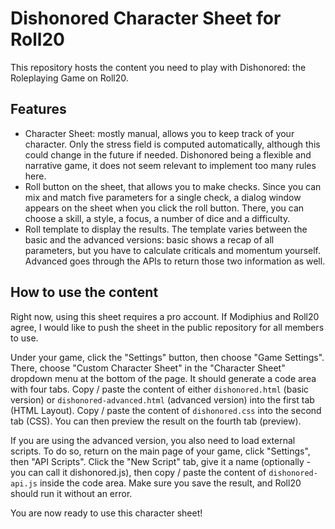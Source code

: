 # Dishonored Character Sheet for Roll20
This repository hosts the content you need to play with Dishonored: the Roleplaying Game on Roll20.

## Features
- Character Sheet: mostly manual, allows you to keep track of your character. Only the stress field is computed automatically, although this could change in the future if needed. Dishonored being a flexible and narrative game, it does not seem relevant to implement too many rules here.
- Roll button on the sheet, that allows you to make checks. Since you can mix and match five parameters for a single check, a dialog window appears on the sheet when you click the roll button. There, you can choose a skill, a style, a focus, a number of dice and a difficulty.
- Roll template to display the results. The template varies between the basic and the advanced versions: basic shows a recap of all parameters, but you have to calculate criticals and momentum yourself. Advanced goes through the APIs to return those two information as well.

## How to use the content
Right now, using this sheet requires a pro account. If Modiphius and Roll20 agree, I would like to push the sheet in the public repository for all members to use. 

Under your game, click the "Settings" button, then choose "Game Settings". There, choose "Custom Character Sheet" in the "Character Sheet" dropdown menu at the bottom of the page. It should generate a code area with four tabs. Copy / paste the content of either `dishonored.html` (basic version) or `dishonored-advanced.html` (advanced version) into the first tab (HTML Layout). Copy / paste the content of `dishonored.css` into the second tab (CSS). You can then preview the result on the fourth tab (preview).

If you are using the advanced version, you also need to load external scripts. To do so, return on the main page of your game, click "Settings", then "API Scripts". Click the "New Script" tab, give it a name (optionally - you can call it dishonored.js), then copy / paste the content of `dishonored-api.js` inside the code area. Make sure you save the result, and Roll20 should run it without an error.

You are now ready to use this character sheet!